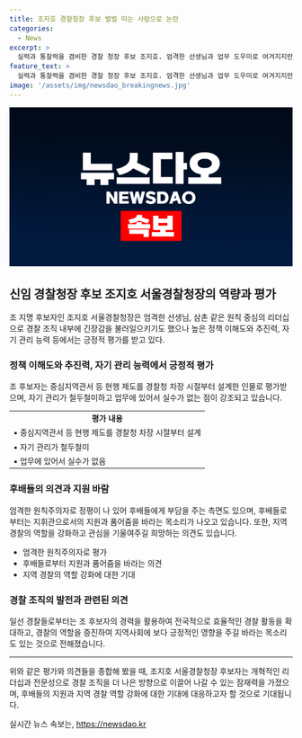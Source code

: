 ```yaml
---
title: 조지호 경찰청장 후보 벌벌 떠는 사람으로 논란
categories:
  - News
excerpt: >
  실력과 통찰력을 겸비한 경찰 청장 후보 조지호. 엄격한 선생님과 업무 도우미로 여겨지지만, 후배 지원과 소신 표현에 대한 이야기들이 특히 주목받고 있다. 정책 전문성과 추진력을 바탕으로 경찰 조직의 발전을 이끌 수 있을 것으로 기대되지만, 엄격한 성향을 가졌다는 지적도 있다. 지역 경찰 역할 강화와 지원에 대한 기대가 나타나며, 예산 및 제도적인 지원이 필요한 과제로 지적되고 있다. 
feature_text: >
  실력과 통찰력을 겸비한 경찰 청장 후보 조지호. 엄격한 선생님과 업무 도우미로 여겨지지만, 후배 지원과 소신 표현에 대한 이야기들이 특히 주목받고 있다. 정책 전문성과 추진력을 바탕으로 경찰 조직의 발전을 이끌 수 있을 것으로 기대되지만, 엄격한 성향을 가졌다는 지적도 있다. 지역 경찰 역할 강화와 지원에 대한 기대가 나타나며, 예산 및 제도적인 지원이 필요한 과제로 지적되고 있다. 
image: '/assets/img/newsdao_breakingnews.jpg'
---
```


<p><img src="/assets/img/newsdao_breakingnews.jpg" alt="ontimetimes 속보" /></p>

<h2 data-ke-size="size26">신임 경찰청장 후보 조지호 서울경찰청장의 역량과 평가</h2>

<p data-ke-size="size16">조 지명 후보자인 조지호 서울경찰청장은 엄격한 선생님, 삼촌 같은 원칙 중심의 리더십으로 경찰 조직 내부에 긴장감을 불러일으키기도 했으나 높은 정책 이해도와 추진력, 자기 관리 능력 등에서는 긍정적 평가를 받고 있다.</p>

<h3>정책 이해도와 추진력, 자기 관리 능력에서 긍정적 평가</h3>

<p data-ke-size="size16">조 후보자는 중심지역관서 등 현행 제도를 경찰청 차장 시절부터 설계한 인물로 평가받으며, 자기 관리가 철두철미하고 업무에 있어서 실수가 없는 점이 강조되고 있습니다.</p>

<table>
  <tr>
    <td style="text-align: center; height: 17px;"><b>평가 내용</b></td>
  </tr>
  <tr>
    <td>&#9642; 중심지역관서 등 현행 제도를 경찰청 차장 시절부터 설계</td>
  </tr>
  <tr>
    <td>&#9642; 자기 관리가 철두철미</td>
  </tr>
  <tr>
    <td>&#9642; 업무에 있어서 실수가 없음</td>
  </tr>
</table>

<h3>후배들의 의견과 지원 바람</h3>

<p data-ke-size="size16">엄격한 원칙주의자로 정평이 나 있어 후배들에게 부담을 주는 측면도 있으며, 후배들로부터는 지휘관으로서의 지원과 품어줌을 바라는 목소리가 나오고 있습니다. 또한, 지역 경찰의 역할을 강화하고 관심을 기울여주길 희망하는 의견도 있습니다.</p>

<ul>
  <li>엄격한 원칙주의자로 평가</li>
  <li>후배들로부터 지원과 품어줌을 바라는 의견</li>
  <li>지역 경찰의 역할 강화에 대한 기대</li>
</ul>

<h3>경찰 조직의 발전과 관련된 의견</h3>

<p data-ke-size="size16">일선 경찰들로부터는 조 후보자의 경력을 활용하여 전국적으로 효율적인 경찰 활동을 확대하고, 경찰의 역할을 증진하여 지역사회에 보다 긍정적인 영향을 주길 바라는 목소리도 있는 것으로 전해졌습니다.</p>

<hr>

<p data-ke-size="size16">위와 같은 평가와 의견들을 종합해 봤을 때, 조지호 서울경찰청장 후보자는 개혁적인 리더십과 전문성으로 경찰 조직을 더 나은 방향으로 이끌어 나갈 수 있는 잠재력을 가졌으며, 후배들의 지원과 지역 경찰 역할 강화에 대한 기대에 대응하고자 할 것으로 기대됩니다.</p>
실시간 뉴스 속보는, <a href="https://newsdao.kr" rel="dofollow">https://newsdao.kr</a>


